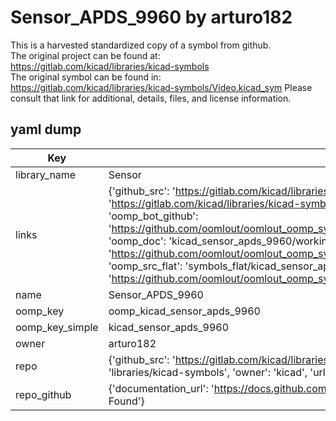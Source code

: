 # Sensor_APDS_9960 by arturo182  
This is a harvested standardized copy of a symbol from github.  
The original project can be found at:  
https://gitlab.com/kicad/libraries/kicad-symbols  
The original symbol can be found in:
https://gitlab.com/kicad/libraries/kicad-symbols/Video.kicad_sym
Please consult that link for additional, details, files, and license information.  
## yaml dump  
| Key | Value |  
| --- | --- |  
| library_name | Sensor |  
| links | {'github_src': 'https://gitlab.com/kicad/libraries/kicad-symbols/Video.kicad_sym', 'github_src_repo': 'https://gitlab.com/kicad/libraries/kicad-symbols', 'oomp_bot': 'kicad_sensor_apds_9960/working', 'oomp_bot_github': 'https://github.com/oomlout/oomlout_oomp_symbol_bot/tree/main/kicad_sensor_apds_9960/working', 'oomp_doc': 'kicad_sensor_apds_9960/working', 'oomp_doc_github': 'https://github.com/oomlout/oomlout_oomp_symbol_doc/tree/main/kicad_sensor_apds_9960/working', 'oomp_src_flat': 'symbols_flat/kicad_sensor_apds_9960/working', 'oomp_src_flat_github': 'https://github.com/oomlout/oomlout_oomp_symbol_src/tree/main/kicad_sensor_apds_9960/working'} |  
| name | Sensor_APDS_9960 |  
| oomp_key | oomp_kicad_sensor_apds_9960 |  
| oomp_key_simple | kicad_sensor_apds_9960 |  
| owner | arturo182 |  
| repo | {'github_src': 'https://gitlab.com/kicad/libraries/kicad-symbols/Video.kicad_sym', 'name': 'libraries/kicad-symbols', 'owner': 'kicad', 'url': 'https://gitlab.com/kicad/libraries/kicad-symbols'} |  
| repo_github | {'documentation_url': 'https://docs.github.com/rest/repos/repos#get-a-repository', 'message': 'Not Found'} |  

